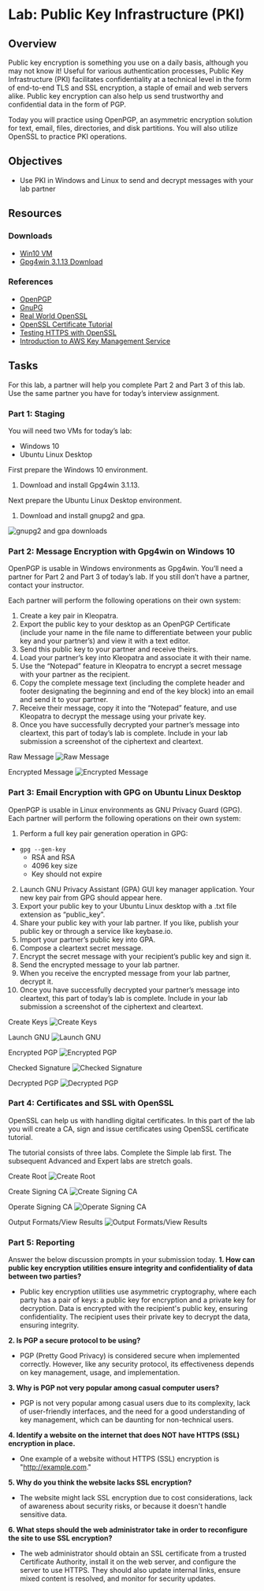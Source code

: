 # Lab: Public Key Infrastructure (PKI)

## Overview
Public key encryption is something you use on a daily basis, although you may not know it! Useful for various authentication processes, Public Key Infrastructure (PKI) facilitates confidentiality at a technical level in the form of end-to-end TLS and SSL encryption, a staple of email and web servers alike. Public key encryption can also help us send trustworthy and confidential data in the form of PGP.

Today you will practice using OpenPGP, an asymmetric encryption solution for text, email, files, directories, and disk partitions. You will also utilize OpenSSL to practice PKI operations.

## Objectives
- Use PKI in Windows and Linux to send and decrypt messages with your lab partner

## Resources

### Downloads
- [Win10 VM](https://codefellows.github.io/ops-401-cybersecurity-guide/curriculum/#downloads-table)
- [Gpg4win 3.1.13 Download](https://www.gpg4win.org/)

### References
- [OpenPGP](https://www.openpgp.org/)
- [GnuPG](https://gnupg.org/)
- [Real World OpenSSL](https://prefetch.net/articles/realworldssl.html)
- [OpenSSL Certificate Tutorial](https://pki-tutorial.readthedocs.io/en/latest/)
- [Testing HTTPS with OpenSSL](https://blog.yimingliu.com/2008/02/04/testing-https-with-openssl/)
- [Introduction to AWS Key Management Service](https://amazon.qwiklabs.com/focuses/10388?catalog_rank=%7B%22rank%22%3A3%2C%22num_filters%22%3A1%2C%22has_search%22%3Atrue%7D&parent=catalog&search_id=5201321)

## Tasks

For this lab, a partner will help you complete Part 2 and Part 3 of this lab. Use the same partner you have for today’s interview assignment.

### Part 1: Staging
You will need two VMs for today’s lab:
- Windows 10
- Ubuntu Linux Desktop

First prepare the Windows 10 environment.
1. Download and install Gpg4win 3.1.13.

Next prepare the Ubuntu Linux Desktop environment.
1. Download and install gnupg2 and gpa.

![gnupg2 and gpa downloads](media/ops9-1.png)

### Part 2: Message Encryption with Gpg4win on Windows 10
OpenPGP is usable in Windows environments as Gpg4win. You’ll need a partner for Part 2 and Part 3 of today’s lab. If you still don’t have a partner, contact your instructor.

Each partner will perform the following operations on their own system:
1. Create a key pair in Kleopatra.
2. Export the public key to your desktop as an OpenPGP Certificate (include your name in the file name to differentiate between your public key and your partner’s) and view it with a text editor.
3. Send this public key to your partner and receive theirs.
4. Load your partner’s key into Kleopatra and associate it with their name.
5. Use the “Notepad” feature in Kleopatra to encrypt a secret message with your partner as the recipient.
6. Copy the complete message text (including the complete header and footer designating the beginning and end of the key block) into an email and send it to your partner.
7. Receive their message, copy it into the “Notepad” feature, and use Kleopatra to decrypt the message using your private key.
8. Once you have successfully decrypted your partner’s message into cleartext, this part of today’s lab is complete. Include in your lab submission a screenshot of the ciphertext and cleartext.

Raw Message
![Raw Message](media/ops9-2.png)

Encrypted Message
![Encrypted Message](media/ops9-3.png)

### Part 3: Email Encryption with GPG on Ubuntu Linux Desktop
OpenPGP is usable in Linux environments as GNU Privacy Guard (GPG). Each partner will perform the following operations on their own system:
1. Perform a full key pair generation operation in GPG:
- `gpg --gen-key`
   - RSA and RSA
   - 4096 key size
   - Key should not expire

2. Launch GNU Privacy Assistant (GPA) GUI key manager application. Your new key pair from GPG should appear here.
3. Export your public key to your Ubuntu Linux desktop with a .txt file extension as “public_key”.
4. Share your public key with your lab partner. If you like, publish your public key or through a service like keybase.io.
5. Import your partner’s public key into GPA.
6. Compose a cleartext secret message.
7. Encrypt the secret message with your recipient’s public key and sign it.
8. Send the encrypted message to your lab partner.
9. When you receive the encrypted message from your lab partner, decrypt it.
10. Once you have successfully decrypted your partner’s message into cleartext, this part of today’s lab is complete. Include in your lab submission a screenshot of the ciphertext and cleartext.

Create Keys
![Create Keys](media/ops9-4.png)

Launch GNU
![Launch GNU](media/ops9-5.png)

Encrypted PGP
![Encrypted PGP](media/ops9-6.png)

Checked Signature
![Checked Signature](media/ops9-7.png)

Decrypted PGP
![Decrypted PGP](media/ops9-8.png)

### Part 4: Certificates and SSL with OpenSSL
OpenSSL can help us with handling digital certificates. In this part of the lab you will create a CA, sign and issue certificates using OpenSSL certificate tutorial.

The tutorial consists of three labs. Complete the Simple lab first. The subsequent Advanced and Expert labs are stretch goals.

Create Root
![Create Root](media/ops9-9.png)

Create Signing CA
![Create Signing CA](media/ops9-10.png)

Operate Signing CA
![Operate Signing CA](media/ops9-11.png)

Output Formats/View Results
![Output Formats/View Results](media/ops9-12.png)

### Part 5: Reporting
Answer the below discussion prompts in your submission today.
**1. How can public key encryption utilities ensure integrity and confidentiality of data between two parties?**
- Public key encryption utilities use asymmetric cryptography, where each party has a pair of keys: a public key for encryption and a private key for decryption. Data is encrypted with the recipient's public key, ensuring confidentiality. The recipient uses their private key to decrypt the data, ensuring integrity.

**2. Is PGP a secure protocol to be using?**
- PGP (Pretty Good Privacy) is considered secure when implemented correctly. However, like any security protocol, its effectiveness depends on key management, usage, and implementation.

**3. Why is PGP not very popular among casual computer users?**
- PGP is not very popular among casual users due to its complexity, lack of user-friendly interfaces, and the need for a good understanding of key management, which can be daunting for non-technical users.

**4. Identify a website on the internet that does NOT have HTTPS (SSL) encryption in place.**
- One example of a website without HTTPS (SSL) encryption is "http://example.com."

**5. Why do you think the website lacks SSL encryption?**
- The website might lack SSL encryption due to cost considerations, lack of awareness about security risks, or because it doesn't handle sensitive data. 

**6. What steps should the web administrator take in order to reconfigure the site to use SSL encryption?**
- The web administrator should obtain an SSL certificate from a trusted Certificate Authority, install it on the web server, and configure the server to use HTTPS. They should also update internal links, ensure mixed content is resolved, and monitor for security updates.

